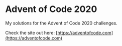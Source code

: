 # Advent of Code 2020

My solutions for the Advent of Code 2020 challenges.

Check the site out here: [https://adventofcode.com](https://adventofcode.com)
